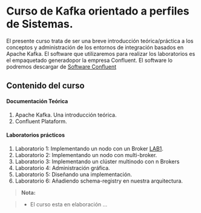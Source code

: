 # Curso de Kafka orientado a perfiles de Sistemas.

El presente curso trata de ser una breve introducción teórica/práctica a los conceptos y administración de los entornos de integración basados en Apache Kafka.
El software que utilizaremos para realizar los laboratorios es el empaquetado generadopor la empresa Confluent. El software lo podremos descargar de [Software Confluent]

## Contenido del curso

#### Documentación Teórica
1. Apache Kafka. Una introducción teórica.
2. Confluent Plataform.

#### Laboratorios prácticos 
1. Laboratorio 1: Implementando un nodo con un Broker [LAB1]. 
2. Laboratorio 2: Implementando un nodo con multi-broker.
3. Laboratorio 3: Implementando un clúster multinodo con n Brokers
4. Laboratorio 4: Administración gráfica.
5. Laboratorio 5: Diseñando una implementación.
6. Laboratorio 6: Añadiendo schema-registry en nuestra arquitectura.


[LAB1]: https://github.com/vthot4/CURSO_KAFKA/blob/master/Laboratorios/CURSO_KAFKA_LAB_1.pdf
[Software Confluent]: https://www.confluent.io/download/


> **Nota:**

> - El curso esta en elaboración ...
